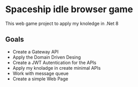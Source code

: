# Spaceship idle browser game

This web game project to apply my knoledge in .Net 8

## Goals

 *  Create a Gateway API
 *  Apply the Domain Driven Desing
 *  Create a JWT Autentication for the APIs
 * Apply my knoladge in create minimal APIs
 *  Work with message queue
 *  Create a simple Web Page
